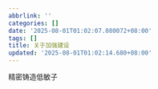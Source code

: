 ```yaml
---
abbrlink: ''
categories: []
date: '2025-08-01T01:02:07.080072+08:00'
tags: []
title: 关于加强建设
updated: '2025-08-01T01:02:14.680+08:00'
---
```

精密铸造低敏子
